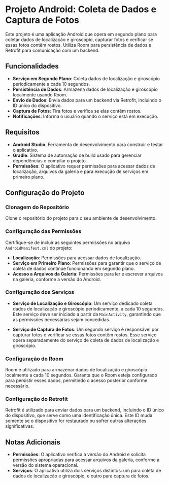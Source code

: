 # Projeto Android: Coleta de Dados e Captura de Fotos

Este projeto é uma aplicação Android que opera em segundo plano para coletar dados de localização e giroscópio, capturar fotos e verificar se essas fotos contêm rostos. Utiliza Room para persistência de dados e Retrofit para comunicação com um backend.

## Funcionalidades

- **Serviço em Segundo Plano**: Coleta dados de localização e giroscópio periodicamente a cada 10 segundos.
- **Persistência de Dados**: Armazena dados de localização e giroscópio localmente usando Room.
- **Envio de Dados**: Envia dados para um backend via Retrofit, incluindo o ID único do dispositivo.
- **Captura de Fotos**: Tira fotos e verifica se elas contêm rostos.
- **Notificações**: Informa o usuário quando o serviço está em execução.

## Requisitos

- **Android Studio**: Ferramenta de desenvolvimento para construir e testar o aplicativo.
- **Gradle**: Sistema de automação de build usado para gerenciar dependências e compilar o projeto.
- **Permissões**: O aplicativo requer permissões para acessar dados de localização, arquivos da galeria e para execução de serviços em primeiro plano.

## Configuração do Projeto

### Clonagem do Repositório

Clone o repositório do projeto para o seu ambiente de desenvolvimento.

### Configuração das Permissões

Certifique-se de incluir as seguintes permissões no arquivo `AndroidManifest.xml` do projeto:

- **Localização**: Permissões para acessar dados de localização.
- **Serviço em Primeiro Plano**: Permissões para garantir que o serviço de coleta de dados continue funcionando em segundo plano.
- **Acesso a Arquivos da Galeria**: Permissões para ler e escrever arquivos na galeria, conforme a versão do Android.

### Configuração dos Serviços

- **Serviço de Localização e Giroscópio**: Um serviço dedicado coleta dados de localização e giroscópio periodicamente, a cada 10 segundos. Este serviço deve ser iniciado a partir da `MainActivity`, garantindo que as permissões necessárias sejam concedidas.

- **Serviço de Captura de Fotos**: Um segundo serviço é responsável por capturar fotos e verificar se essas fotos contêm rostos. Esse serviço opera separadamente do serviço de coleta de dados de localização e giroscópio.

### Configuração do Room

Room é utilizado para armazenar dados de localização e giroscópio localmente a cada 10 segundos. Garanta que o Room esteja configurado para persistir esses dados, permitindo o acesso posterior conforme necessário.

### Configuração do Retrofit

Retrofit é utilizado para enviar dados para um backend, incluindo o ID único do dispositivo, que serve como uma identificação única. Este ID muda somente se o dispositivo for restaurado ou sofrer outras alterações significativas.

## Notas Adicionais

- **Permissões**: O aplicativo verifica a versão do Android e solicita permissões apropriadas para acessar arquivos da galeria, conforme a versão do sistema operacional.
- **Serviços**: O aplicativo utiliza dois serviços distintos: um para coleta de dados de localização e giroscópio, e outro para captura de fotos.
